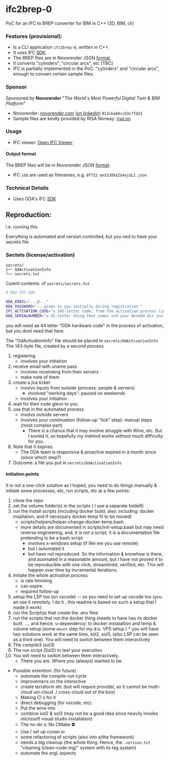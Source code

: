 # ifc2brep-0
PoC for an IFC to BREP converter for BIM  in C++ (3D, BIM, cli)

### Features (provisional):
* Is a CLI application `ifc2brep-0`, written in C++.
* It uses IFC [SDK](https://www.opendesign.com/products/ifc-sdk).
* The BREP files are in Novorender JSON [format](https://github.com/novorender/ts/blob/main/measure/worker/brep.ts).
* It converts "cylinders", "circular arcs", etc [TBC]
* IFC is partially implemented in the PoC: "cylinders" and "circular arcs", enough to convert certain sample files.

### Sponsor
Sponsored by **Novorender** "*The World`s Most Powerful Digital Twin & BIM Platform*"
* Novorender: [novorender.com](https://novorender.com/) ([on linkedin](https://www.linkedin.com/company/novorender/about/)) `013cbab0ccd3c7fd21`
* Sample files are kindly provided by RISA Norway: [risa.no](https://risa.no)

### Usage
* IFC viewer: [Open IFC Viewer](https://openifcviewer.com/)
#### Output format
The BREP files will be in Novorender JSON [format](https://github.com/novorender/ts/blob/main/measure/worker/brep.ts). 
* IFC `id`s are used as filenames, e.g. `0f7I2_mxX3JOk$Z$4oj$LI.json`

### Technical Details
* Uses ODA's IFC [SDK](https://www.opendesign.com/products/ifc-sdk)


## Reproduction:
i.e. running this

Everything is automated and version controlled, but you ned to have your secrets file

### Sectets (license/activation)
```
secrets/
├── OdActivationInfo
└── secrets.txt
```

Curent contents: of `secrets/secrets.txt`
```bash
# ODA IFC SDK

ODA_EMAIL="...@..."
ODA_PASSWORD="...given to you initially during registration "
IFC_ACTIVATION_CODE="a 245-letter code, from the activation process (involves manual & JIRA)"
ODA_SERIALNUMBER="a 42-letter thing that comes orm your Wine64 dir instance"
```
you will need aa 44 letter "ODA hardware code" in the process of activation, but you dont need that here.

The "OdActivationInfo" file should be placed in `secrets/OdActivationInfo`
The 143-byte file, created by a second process


1. registering
   * involves your initiation
2. receive email with uname pass
   * involves receiveing from their servers
   * make note of them
3. create a jira ticket
   * involvs inputs from outside (process: people & servers)
      * involved "owrking days": paused on weekends
   * involves your initiation
4. wait for their code gievn to you
5. use that in the automated process
   * involvs outside servers
   * involves your continuation (follow-up "tick" step): manual steps (most complex part)
      * There is a chance that it may involve struggle with Wine, etc. But I sovled it, so hopefully my mehtod works without much difficulty for you.
6. Note that it expires.
   * The ODA team is responsive & proactive
   expired in a month since (since which step?)
7. Outcome: a file you put in `secrets/OdActivationInfo`

#### Initiation points
It is not a one-click solution as I hoped, you need to do things manually & initiate some processes, etc, run scripts, etc at a few points:

1. clone the repo
2. set the volume folder(s) in the scripts ( I use a separate foldeR)
2. run the install scripts (including docker build, also: including: docker insallation, and if necessary docker temp fil to be moved)
   * scripts/helpers/helper-change-docker-temp.bash
   * more details are documented in scripts/init-setup.bash but may need reverse engineering, and, it is not a script, it is a documentation file pretending to be a bash script
       * involves x-windows setup (if like me you use remote)
       * but I automated it
       * but have not reproduced. So the information & knowhow is there, and auomated in a reasonable amount, but I have not proved it to be reproducible with one click, streamlined, verified, etc. This will happen over time by incremental iterations.
3. Initiate the whole activation process
   * is rate liminting
   * can expire
   * required follow-up
4. setup the LSP too (on vscode) -- so you need to set up vscode too (you an use it remotely, I do it , this readme is based on such a setup that I made it work)
5. run the Script(s) that create the .env files
6. run the scripts that run the docker thing (needs to have has its docker built. ..., and hence, u-dependency: to docker instalaltion and temp & volume setup (some `mount` step for my d.o. VPS setup )
        * you will have two solutions work at the same time, sol2, sol3, (also LSP can be seen as a third one). You will need to switch between them interactively
7. The compile3 (sol3)
8. The run script (Sol2) to test your execution
9. You will need to switch between them interactively.
   * There you are. Where you (always) wanted to be.

* Possible extention: (for future)
  * automate the compile-run cycle
  * improvemens on the interactive
  * create terraform etc (but will require provider, so it cannot be multi-cloud uni-cloud ./ cross-cloud out of the box)
  * Making CI s for it
  * direct debugging (for vscode, etc)
  * Put the wine into
  * combine sol2 & sol3 (may not be a good idea since heavily involes microsoft visual studio installation)
  * The no-do s: No CMake ⛔️
  * Use / set up conan.io
  * some refactoring of scripts (also into a/the framework)
  * needs a big cleanup (the whole thing. Hence, the `.version.txt` "cleaning (clean-code-ing)" system with its tag system)
  * automate the orgL aspects
